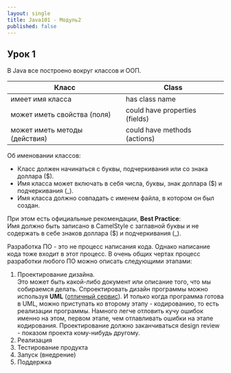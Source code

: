 ```yaml
---
layout: single
title: Java101 - Модуль2
published: false
---
```

## Урок 1

В Java все построено вокруг классов и ООП.

| Класс							|Class							|
| ----------------------------- | ----------------------------- |
| имеет имя класса				|has class name					|
| может иметь свойства (поля)	|could have properties (fields)	|
| может иметь методы (действия)	|could have methods (actions)	|

Об именовании классов:

- Класс должен начинаться с буквы, подчеркивания или со знака доллара ($).  
- Имя класса может включать в себя числа, буквы, знак доллара ($) и подчеркивания (_).
- Имя класса должно совпадать с именем файла, в котором он был создан.

При этом есть официальные рекомендации, **Best Practice**:  
Имя должно быть записано в CamelStyle с заглавной буквы и не содержать в себе знаков доллара ($) и подчеркивания (_).

Разработка ПО - это не процесс написания кода. Однако написание кода тоже входит в этот процесс.
В очень общих чертах процесс разработки любого ПО можно описать следующими этапами:  

1. Проектирование дизайна.  
Это может быть какой-либо документ или описание того, что мы собираемся делать. Спроектировать дизайн программы можно используя **UML** ([отличный сервис](https://www.draw.io/)). И только когда программа готова в UML, можно приступать ко второму этапу - кодированию, то есть реализации программы. Намного легче отловить кучу ошибок именно на этом, первом этапе, чем отлавливать ошибки на этапе кодирования. Проектирование должно заканчиваться design review - показом проекта кому-нибудь другому.  
2. Реализация  
3. Тестирование продукта  
4. Запуск (внедрение)  
5. Поддержка  


